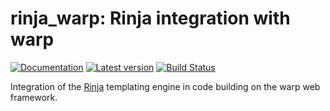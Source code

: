 # rinja_warp: Rinja integration with warp

[![Documentation](https://docs.rs/rinja_warp/badge.svg)](https://docs.rs/rinja_warp/)
[![Latest version](https://img.shields.io/crates/v/rinja_warp.svg)](https://crates.io/crates/rinja_warp)
[![Build Status](https://github.com/rinja-rs/rinja/workflows/CI/badge.svg)](https://github.com/rinja-rs/rinja/actions?query=workflow%3ACI)

Integration of the [Rinja](https://github.com/rinja-rs/rinja) templating engine in
code building on the warp web framework.
